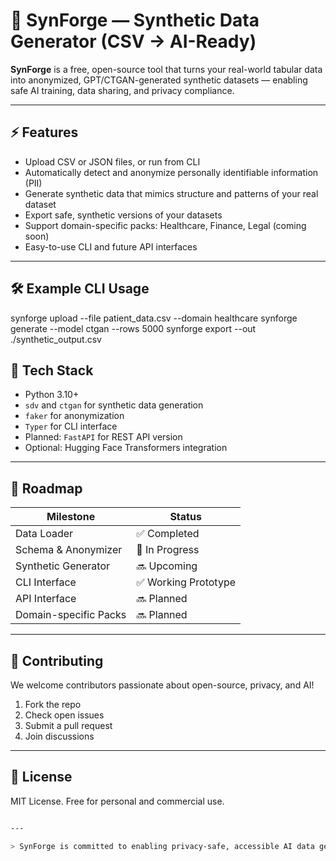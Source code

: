 # 🧠 SynForge — Synthetic Data Generator (CSV → AI-Ready)

**SynForge** is a free, open-source tool that turns your real-world tabular data into anonymized, GPT/CTGAN-generated synthetic datasets — enabling safe AI training, data sharing, and privacy compliance.

---

## ⚡️ Features

- Upload CSV or JSON files, or run from CLI  
- Automatically detect and anonymize personally identifiable information (PII)  
- Generate synthetic data that mimics structure and patterns of your real dataset  
- Export safe, synthetic versions of your datasets  
- Support domain-specific packs: Healthcare, Finance, Legal (coming soon)  
- Easy-to-use CLI and future API interfaces  

---

## 🛠 Example CLI Usage

synforge upload --file patient_data.csv --domain healthcare
synforge generate --model ctgan --rows 5000
synforge export --out ./synthetic_output.csv

## 🧱 Tech Stack

- Python 3.10+  
- `sdv` and `ctgan` for synthetic data generation  
- `faker` for anonymization  
- `Typer` for CLI interface  
- Planned: `FastAPI` for REST API version  
- Optional: Hugging Face Transformers integration  

---

## 🧩 Roadmap

| Milestone             | Status              |
|-----------------------|---------------------|
| Data Loader           | ✅ Completed        |
| Schema & Anonymizer   | 🚧 In Progress      |
| Synthetic Generator   | 🔜 Upcoming         |
| CLI Interface         | ✅ Working Prototype|
| API Interface         | 🔜 Planned          |
| Domain-specific Packs | 🔜 Planned          |

---

## 🤝 Contributing

We welcome contributors passionate about open-source, privacy, and AI!

1. Fork the repo  
2. Check open issues  
3. Submit a pull request  
4. Join discussions 
---

## 📄 License

MIT License. Free for personal and commercial use.

```bash

---

> SynForge is committed to enabling privacy-safe, accessible AI data generation — join us to build the future of synthetic data!

